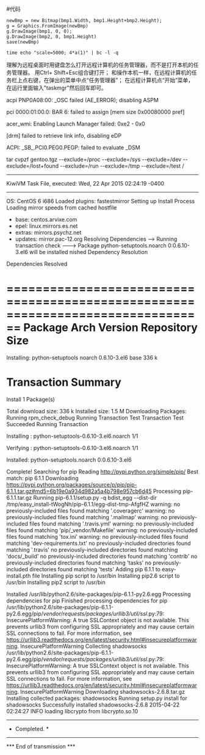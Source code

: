 #代码
```
newBmp = new Bitmap(bmp1.Width, bmp1.Height+bmp2.Height);
g = Graphics.FromImage(newBmp)
g.DrawImage(bmp1, 0, 0);
g.DrawImage(bmp2, 0, bmp1.Height)
save(newBmp)
```

`time echo "scale=5000; 4*a(1)" | bc -l -q`

理解为远程桌面时用键盘怎么打开远程计算机的任务管理器，而不是打开本机的任务管理器。
用Ctrl+ Shift+Esc组合键打开；
和操作本机一样，在远程计算机的任务栏上点右键，在弹出的菜单中点“任务管理器”；
在远程计算机点“开始”菜单，在运行里面输入"taskmgr"然后回车即可。

acpi PNP0A08:00: _OSC failed (AE_ERROR); disabling ASPM


pci 0000:01:00.0: BAR 6: failed to assign [mem size 0x00080000 pref]


acer_wmi: Enabling Launch Manager failed: 0xe2 - 0x0


[drm] failed to retrieve link info, disabling eDP


ACPI: \_SB_.PCI0.PEG0.PEGP: failed to evaluate _DSM


tar cvpzf gentoo.tgz --exclude=/proc --exclude=/sys --exclude=/dev --exclude=/lost+found --exclude=/run --exclude=/tmp --exclude=/test /

**************************************************************
KiwiVM Task File, executed: Wed, 22 Apr 2015 02:24:19 -0400
**************************************************************
OS: CentOS 6 i686
Loaded plugins: fastestmirror
Setting up Install Process
Loading mirror speeds from cached hostfile
 * base: centos.arvixe.com
 * epel: linux.mirrors.es.net
 * extras: mirrors.psychz.net
 * updates: mirror.pac-12.org
Resolving Dependencies
--> Running transaction check
---> Package python-setuptools.noarch 0:0.6.10-3.el6 will be installed
nished Dependency Resolution

Dependencies Resolved

================================================================================
 Package                  Arch          Version               Repository   Size
================================================================================
Installing:
 python-setuptools        noarch        0.6.10-3.el6          base        336 k

Transaction Summary
================================================================================
Install       1 Package(s)

Total download size: 336 k
Installed size: 1.5 M
Downloading Packages:
Running rpm_check_debug
Running Transaction Test
Transaction Test Succeeded
Running Transaction

  Installing : python-setuptools-0.6.10-3.el6.noarch                        1/1 

  Verifying  : python-setuptools-0.6.10-3.el6.noarch                        1/1 

Installed:
  python-setuptools.noarch 0:0.6.10-3.el6                                       

Complete!
Searching for pip
Reading http://pypi.python.org/simple/pip/
Best match: pip 6.1.1
Downloading https://pypi.python.org/packages/source/p/pip/pip-6.1.1.tar.gz#md5=6b19e0a934d982a5a4b798e957cb6d45
Processing pip-6.1.1.tar.gz
Running pip-6.1.1/setup.py -q bdist_egg --dist-dir /tmp/easy_install-tWogNh/pip-6.1.1/egg-dist-tmp-AfgfHZ
warning: no previously-included files found matching '.coveragerc'
warning: no previously-included files found matching '.mailmap'
warning: no previously-included files found matching '.travis.yml'
warning: no previously-included files found matching 'pip/_vendor/Makefile'
warning: no previously-included files found matching 'tox.ini'
warning: no previously-included files found matching 'dev-requirements.txt'
no previously-included directories found matching '.travis'
no previously-included directories found matching 'docs/_build'
no previously-included directories found matching 'contrib'
no previously-included directories found matching 'tasks'
no previously-included directories found matching 'tests'
Adding pip 6.1.1 to easy-install.pth file
Installing pip script to /usr/bin
Installing pip2.6 script to /usr/bin
Installing pip2 script to /usr/bin

Installed /usr/lib/python2.6/site-packages/pip-6.1.1-py2.6.egg
Processing dependencies for pip
Finished processing dependencies for pip
/usr/lib/python2.6/site-packages/pip-6.1.1-py2.6.egg/pip/_vendor/requests/packages/urllib3/util/ssl_.py:79: InsecurePlatformWarning: A true SSLContext object is not available. This prevents urllib3 from configuring SSL appropriately and may cause certain SSL connections to fail. For more information, see https://urllib3.readthedocs.org/en/latest/security.html#insecureplatformwarning.
  InsecurePlatformWarning
Collecting shadowsocks
/usr/lib/python2.6/site-packages/pip-6.1.1-py2.6.egg/pip/_vendor/requests/packages/urllib3/util/ssl_.py:79: InsecurePlatformWarning: A true SSLContext object is not available. This prevents urllib3 from configuring SSL appropriately and may cause certain SSL connections to fail. For more information, see https://urllib3.readthedocs.org/en/latest/security.html#insecureplatformwarning.
  InsecurePlatformWarning
  Downloading shadowsocks-2.6.8.tar.gz
Installing collected packages: shadowsocks
  Running setup.py install for shadowsocks
Successfully installed shadowsocks-2.6.8
2015-04-22 02:24:27 INFO     loading libcrypto from libcrypto.so.10

******************************************************************
* Completed.                                                     *
******************************************************************
*** End of transmission ***
